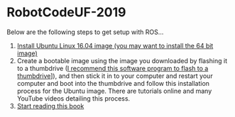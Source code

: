# RobotCodeUF-2019

Below are the following steps to get setup with ROS...

1. [Install Ubuntu Linux 16.04 image (you may want to install the 64 bit image)](http://releases.ubuntu.com/16.04/)
2. Create a bootable image using the image you downloaded by flashing it to a thumbdrive ([I recommend this software program to flash to a thumbdrive](https://www.balena.io/etcher/)]),
   and then stick it in to your computer and restart your computer and boot into the thumbdrive and follow this installation process for the Ubuntu image.
   There are tutorials online and many YouTube videos detailing this process.
3. [Start reading this book](http://lsi.vc.ehu.es/pablogn/investig/ROS/A%20Gentle%20Introduction%20to%20ROS.pdf)
